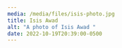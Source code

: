```yaml
---
media: /media/files/isis-photo.jpg
title: Isis Awad
alt: "A photo of Isis Awad "
date: 2022-10-19T20:39:00-0500
---
```

